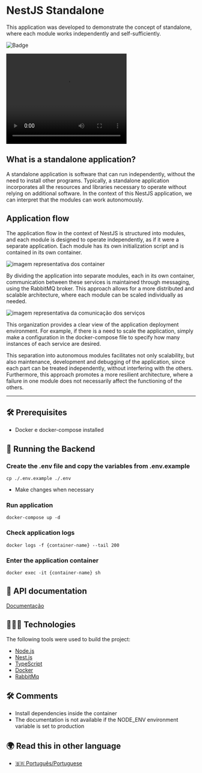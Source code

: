 # NestJS Standalone

This application was developed to demonstrate the concept of standalone, where each module works independently and self-sufficiently.

![Badge](https://img.shields.io/badge/standalone-api-%237159c1?style=for-the-badge&logo=ghost)

<video width="320" height="240" controls>
  <source src="./docs/demo/index.mp4" type="video/mp4">
  Your browser does not support the element <code>video</code>.
</video>


## What is a standalone application?

A standalone application is software that can run independently, without the need to install other programs. Typically, a standalone application incorporates all the resources and libraries necessary to operate without relying on additional software. In the context of this NestJS application, we can interpret that the modules can work autonomously.

## Application flow
  The application flow in the context of NestJS is structured into modules, and each module is designed to operate independently, as if it were a separate application. Each module has its own initialization script and is contained in its own container.

  ![imagem representativa dos container](https://cdn.discordapp.com/attachments/1115324354658570261/1224730389080309780/image.png?ex=661e8e0f&is=660c190f&hm=27c6ad32ecda23935e3138330b543b3b7ed4afc4a44ae09b191012ad6c1e6c2f&)

 By dividing the application into separate modules, each in its own container, communication between these services is maintained through messaging, using the RabbitMQ broker. This approach allows for a more distributed and scalable architecture, where each module can be scaled individually as needed.

  ![imagem representativa da comunicação dos serviços](https://cdn.discordapp.com/attachments/1115324354658570261/1224756531099074731/image.png?ex=661ea667&is=660c3167&hm=6c944e8a3cf4ccf7c9a91c407711d52e5f7bd92a1faf9b68cfc6253c4004d65f&)

This organization provides a clear view of the application deployment environment. For example, if there is a need to scale the application, simply make a configuration in the docker-compose file to specify how many instances of each service are desired.

This separation into autonomous modules facilitates not only scalability, but also maintenance, development and debugging of the application, since each part can be treated independently, without interfering with the others. Furthermore, this approach promotes a more resilient architecture, where a failure in one module does not necessarily affect the functioning of the others.

<hr>

## 🛠️ Prerequisites
* Docker e docker-compose installed

## 🎲 Running the Backend

### Create the .env file and copy the variables from .env.example
```=shell
cp ./.env.example ./.env
```
* Make changes when necessary

### Run application
```=shell
docker-compose up -d 
```

### Check application logs
```=shell
docker logs -f {container-name} --tail 200
```

### Enter the application container
```=shell
docker exec -it {container-name} sh
```

## 📖 API documentation

[Documentação](http://localhost:3001/docs)

## 👨🏼‍💻 Technologies

The following tools were used to build the project:

- [Node.js](https://nodejs.org/en/)
- [Nest.js](https://docs.nestjs.com/)
- [TypeScript](https://www.typescriptlang.org/)
- [Docker](https://docs.docker.com/)
- [RabbitMq](https://www.rabbitmq.com/docs)

## 🛠️ Comments
* Install dependencies inside the container
* The documentation is not available if the NODE_ENV environment variable is set to production

## 🌍 Read this in other language
- <a href="./docs/translations/pt-br.md" >🇧🇷 Português/Portuguese</a>
